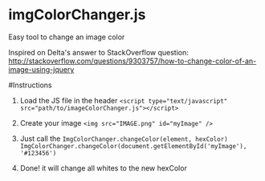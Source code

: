 # imgColorChanger.js
Easy tool to change an image color

Inspired on Delta's answer to StackOverflow question: http://stackoverflow.com/questions/9303757/how-to-change-color-of-an-image-using-jquery

#Instructions
1) Load the JS file in the header
`<script type="text/javascript" src="path/to/imageColorChanger.js"></script>`

2) Create your image
`<img src="IMAGE.png" id="myImage" />`

3) Just call the `ImgColorChanger.changeColor(element, hexColor)`
`ImgColorChanger.changeColor(document.getElementById('myImage'), '#123456')`

4) Done! it will change all whites to the new hexColor